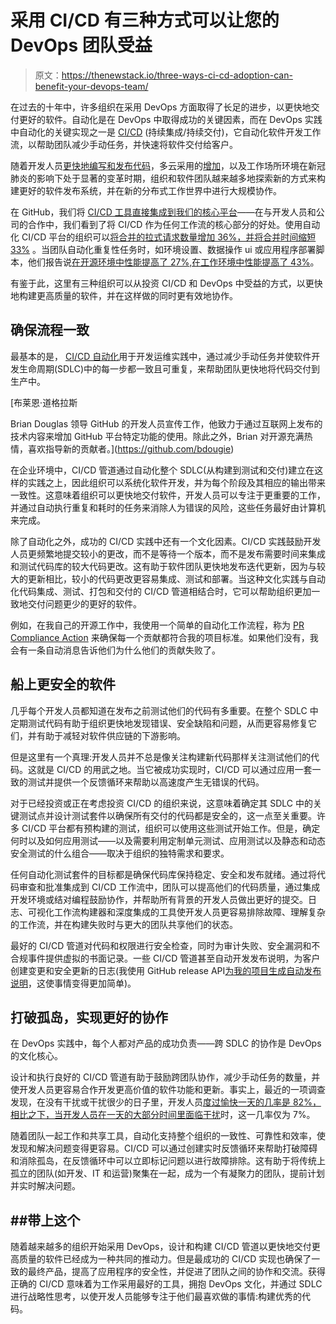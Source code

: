 # 采用 CI/CD 有三种方式可以让您的 DevOps 团队受益

> 原文：<https://thenewstack.io/three-ways-ci-cd-adoption-can-benefit-your-devops-team/>

在过去的十年中，许多组织在采用 DevOps 方面取得了长足的进步，以更快地交付更好的软件。自动化是在 DevOps 中取得成功的关键因素，而在 DevOps 实践中自动化的关键实现之一是 [CI/CD](https://thenewstack.io/category/ci-cd/) (持续集成/持续交付)，它自动化软件开发工作流，以帮助团队减少手动任务，并快速将软件交付给客户。

随着开发人员[更快地编写和发布代码](https://octoverse.github.com/writing-code-faster/#merging-pull-requests)，多云采用的[增加](https://services.google.com/fh/files/misc/state-of-devops-2021.pdf)，以及工作场所环境在新冠肺炎的影响下处于显著的变革时期，组织和软件团队越来越多地探索新的方式来构建更好的软件发布系统，并在新的分布式工作世界中进行大规模协作。

在 GitHub，我们将 [CI/CD 工具直接集成到我们的核心平台](https://github.com/features/actions?utm_medium=referral&utm_source=outreach&utm_campaign=actions_cicd&scid=edium=content&utm_campaign=actions_cicd)——在与开发人员和公司的合作中，我们看到了将 CI/CD 作为任何工作流的核心部分的好处。使用自动化 CI/CD 平台的组织可以[将合并的拉式请求数量增加 36%，并将合并时间缩短 33%](https://octoverse.github.com/writing-code-faster/#scale-through-automation) 。当团队自动化重复性任务时，如环境设置、数据操作 ui 或应用程序部署脚本，他们报告说[在开源环境中性能提高了 27%,在工作环境中性能提高了 43%](https://octoverse.github.com/writing-code-faster/#scale-through-automation)。

有鉴于此，这里有三种组织可以从投资 CI/CD 和 DevOps 中受益的方式，以更快地构建更高质量的软件，并在这样做的同时更有效地协作。

## **确保流程一致**

最基本的是， [CI/CD 自动化](https://thenewstack.io/3-ways-to-use-automation-in-ci-cd-pipelines/)用于开发运维实践中，通过减少手动任务并使软件开发生命周期(SDLC)中的每一步都一致且可重复，来帮助团队更快地将代码交付到生产中。

 [布莱恩·道格拉斯

Brian Douglas 领导 GitHub 的开发人员宣传工作，他致力于通过互联网上发布的技术内容来增加 GitHub 平台特定功能的使用。除此之外，Brian 对开源充满热情，喜欢指导新的贡献者。](https://github.com/bdougie) 

在企业环境中，CI/CD 管道通过自动化整个 SDLC(从构建到测试和交付)建立在这样的实践之上，因此组织可以系统化软件开发，并为每个阶段及其相应的输出带来一致性。这意味着组织可以更快地交付软件，开发人员可以专注于更重要的工作，并通过自动执行重复和耗时的任务来消除人为错误的风险，这些任务最好由计算机来完成。

除了自动化之外，成功的 CI/CD 实践中还有一个文化因素。CI/CD 实践鼓励开发人员更频繁地提交较小的更改，而不是等待一个版本，而不是发布需要时间来集成和测试代码库的较大代码更改。这有助于软件团队更快地发布迭代更新，因为与较大的更新相比，较小的代码更改更容易集成、测试和部署。当这种文化实践与自动化代码集成、测试、打包和交付的 CI/CD 管道相结合时，它可以帮助组织更加一致地交付问题更少的更好的软件。

例如，在我自己的开源工作中，我使用一个简单的自动化工作流程，称为 [PR Compliance Action](https://github.com/marketplace/actions/pr-compliance-action) 来确保每一个贡献都符合我的项目标准。如果他们没有，我会有一条自动消息告诉他们为什么他们的贡献失败了。

## **船上更安全的软件**

几乎每个开发人员都知道在发布之前测试他们的代码有多重要。在整个 SDLC 中定期测试代码有助于组织更快地发现错误、安全缺陷和问题，从而更容易修复它们，并有助于减轻对软件供应链的下游影响。

但是这里有一个真理:开发人员并不总是像关注构建新代码那样关注测试他们的代码。这就是 CI/CD 的用武之地。当它被成功实现时，CI/CD 可以通过应用一套一致的测试并提供一个反馈循环来帮助以高速度产生无错误的代码。

对于已经投资或正在考虑投资 CI/CD 的组织来说，这意味着确定其 SDLC 中的关键测试点并设计测试套件以确保所有交付的代码都是安全的，这一点至关重要。许多 CI/CD 平台都有预构建的测试，组织可以使用这些测试开始工作。但是，确定何时以及如何应用测试——以及需要利用定制单元测试、应用测试以及静态和动态安全测试的什么组合——取决于组织的独特需求和要求。

任何自动化测试套件的目标都是确保代码库保持稳定、安全和发布就绪。通过将代码审查和批准集成到 CI/CD 工作流中，团队可以提高他们的代码质量，通过集成开发环境或结对编程鼓励协作，并帮助所有背景的开发人员做出更好的提交。日志、可视化工作流构建器和深度集成的工具使开发人员更容易排除故障、理解复杂的工作流，并在构建失败时与更大的团队共享他们的状态。

最好的 CI/CD 管道对代码和权限进行安全检查，同时为审计失败、安全漏洞和不合规事件提供虚拟的书面记录。一些 CI/CD 管道甚至自动开发发布说明，为客户创建变更和安全更新的日志(我使用 GitHub release API[为我的项目生成自动发布说明](https://docs.github.com/en/repositories/releasing-projects-on-github/automatically-generated-release-notes)，这使事情变得更加简单)。

## **打破孤岛，实现更好的协作**

在 DevOps 实践中，每个人都对产品的成功负责——跨 SDLC 的协作是 DevOps 的文化核心。

设计和执行良好的 CI/CD 管道有助于鼓励跨团队协作，减少手动任务的数量，并使开发人员更容易合作开发更高价值的软件功能和更新。事实上，最近的一项调查发现，在没有干扰或干扰很少的日子里，开发人员[度过愉快一天的几率是 82%，相比之下，当开发人员在一天的大部分时间里面临干扰](https://github.blog/2021-05-25-octoverse-spotlight-good-day-project/#patterns)时，这一几率仅为 7%。

随着团队一起工作和共享工具，自动化支持整个组织的一致性、可靠性和效率，使发现和解决问题变得更容易。CI/CD 可以通过创建实时反馈循环来帮助打破障碍和消除孤岛，在反馈循环中可以立即标记问题以进行故障排除。这有助于将传统上孤立的团队(如开发、IT 和运营)聚集在一起，成为一个有凝聚力的团队，提前计划并实时解决问题。

## **##带上这个**

随着越来越多的组织开始采用 DevOps，设计和构建 CI/CD 管道以更快地交付更高质量的软件已经成为一种共同的推动力。但是最成功的 CI/CD 实现也确保了一致的最终产品，提高了应用程序的安全性，并促进了团队之间的协作和交流。获得正确的 CI/CD 意味着为工作采用最好的工具，拥抱 DevOps 文化，并通过 SDLC 进行战略性思考，以使开发人员能够专注于他们最喜欢做的事情:构建优秀的代码。

<svg xmlns:xlink="http://www.w3.org/1999/xlink" viewBox="0 0 68 31" version="1.1"><title>Group</title> <desc>Created with Sketch.</desc></svg>